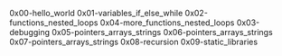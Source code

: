0x00-hello_world
0x01-variables_if_else_while
0x02-functions_nested_loops
0x04-more_functions_nested_loops
0x03-debugging
0x05-pointers_arrays_strings
0x06-pointers_arrays_strings
0x07-pointers_arrays_strings
0x08-recursion
0x09-static_libraries
